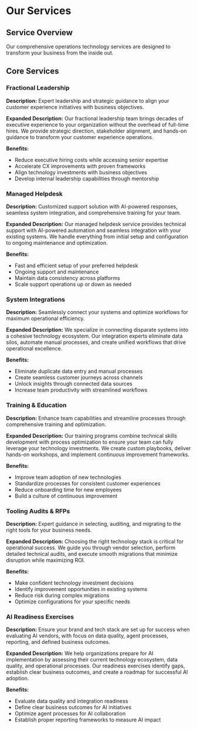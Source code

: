 
# Our Services

## Service Overview
Our comprehensive operations technology services are designed to transform your business from the inside out.

## Core Services

### Fractional Leadership
**Description:** Expert leadership and strategic guidance to align your customer experience initiatives with business objectives.

**Expanded Description:** Our fractional leadership team brings decades of executive experience to your organization without the overhead of full-time hires. We provide strategic direction, stakeholder alignment, and hands-on guidance to transform your customer experience operations.

**Benefits:**
- Reduce executive hiring costs while accessing senior expertise
- Accelerate CX improvements with proven frameworks
- Align technology investments with business objectives
- Develop internal leadership capabilities through mentorship

### Managed Helpdesk
**Description:** Customized support solution with AI-powered responses, seamless system integration, and comprehensive training for your team.

**Expanded Description:** Our managed helpdesk service provides technical support with AI-powered automation and seamless integration with your existing systems. We handle everything from initial setup and configuration to ongoing maintenance and optimization.

**Benefits:**
- Fast and efficient setup of your preferred helpdesk
- Ongoing support and maintenance
- Maintain data consistency across platforms
- Scale support operations up or down as needed

### System Integrations
**Description:** Seamlessly connect your systems and optimize workflows for maximum operational efficiency.

**Expanded Description:** We specialize in connecting disparate systems into a cohesive technology ecosystem. Our integration experts eliminate data silos, automate manual processes, and create unified workflows that drive operational excellence.

**Benefits:**
- Eliminate duplicate data entry and manual processes
- Create seamless customer journeys across channels
- Unlock insights through connected data sources
- Increase team productivity with streamlined workflows

### Training & Education
**Description:** Enhance team capabilities and streamline processes through comprehensive training and optimization.

**Expanded Description:** Our training programs combine technical skills development with process optimization to ensure your team can fully leverage your technology investments. We create custom playbooks, deliver hands-on workshops, and implement continuous improvement frameworks.

**Benefits:**
- Improve team adoption of new technologies
- Standardize processes for consistent customer experiences
- Reduce onboarding time for new employees
- Build a culture of continuous improvement

### Tooling Audits & RFPs
**Description:** Expert guidance in selecting, auditing, and migrating to the right tools for your business needs.

**Expanded Description:** Choosing the right technology stack is critical for operational success. We guide you through vendor selection, perform detailed technical audits, and execute smooth migrations that minimize disruption while maximizing ROI.

**Benefits:**
- Make confident technology investment decisions
- Identify improvement opportunities in existing systems
- Reduce risk during complex migrations
- Optimize configurations for your specific needs

### AI Readiness Exercises
**Description:** Ensure your brand and tech stack are set up for success when evaluating AI vendors, with focus on data quality, agent processes, reporting, and defined business outcomes.

**Expanded Description:** We help organizations prepare for AI implementation by assessing their current technology ecosystem, data quality, and operational processes. Our readiness exercises identify gaps, establish clear business outcomes, and create a roadmap for successful AI adoption.

**Benefits:**
- Evaluate data quality and integration readiness
- Define clear business outcomes for AI initiatives
- Optimize agent processes for AI collaboration
- Establish proper reporting frameworks to measure AI impact
